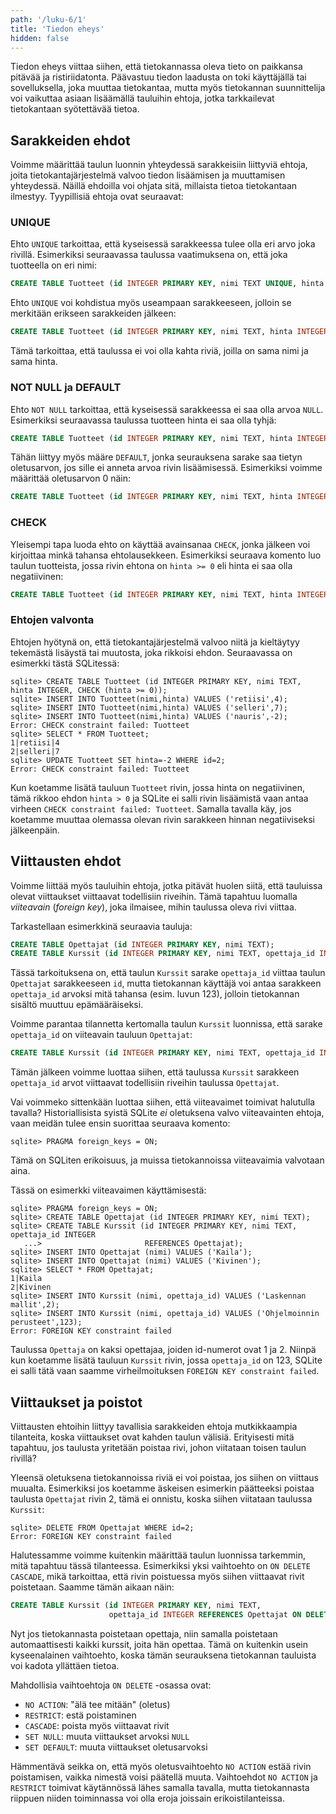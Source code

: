 ```yaml
---
path: '/luku-6/1'
title: 'Tiedon eheys'
hidden: false
---
```


Tiedon eheys viittaa siihen,
että tietokannassa oleva
tieto on paikkansa pitävää ja ristiriidatonta.
Päävastuu tiedon laadusta on toki käyttäjällä tai sovelluksella,
joka muuttaa tietokantaa,
mutta myös tietokannan suunnittelija voi vaikuttaa
asiaan lisäämällä tauluihin ehtoja,
jotka tarkkailevat tietokantaan syötettävää tietoa.

## Sarakkeiden ehdot

Voimme määrittää taulun luonnin yhteydessä
sarakkeisiin liittyviä ehtoja,
joita tietokantajärjestelmä valvoo tiedon lisäämisen ja muuttamisen
yhteydessä.
Näillä ehdoilla voi ohjata sitä, millaista tietoa tietokantaan ilmestyy.
Tyypillisiä ehtoja ovat seuraavat:

### UNIQUE

Ehto `UNIQUE` tarkoittaa, että kyseisessä sarakkeessa tulee olla
eri arvo joka rivillä.
Esimerkiksi seuraavassa taulussa vaatimuksena on,
että joka tuotteella on eri nimi:

```sql
CREATE TABLE Tuotteet (id INTEGER PRIMARY KEY, nimi TEXT UNIQUE, hinta INTEGER);
```

Ehto `UNIQUE` voi kohdistua myös useampaan sarakkeeseen,
jolloin se merkitään erikseen sarakkeiden jälkeen:

```sql
CREATE TABLE Tuotteet (id INTEGER PRIMARY KEY, nimi TEXT, hinta INTEGER, UNIQUE(nimi,hinta));
```

Tämä tarkoittaa, että taulussa ei voi olla kahta riviä,
joilla on sama nimi ja sama hinta.

### NOT NULL ja DEFAULT

Ehto `NOT NULL` tarkoittaa, että kyseisessä sarakkeessa ei saa
olla arvoa `NULL`.
Esimerkiksi seuraavassa taulussa tuotteen hinta ei saa olla tyhjä:

```sql
CREATE TABLE Tuotteet (id INTEGER PRIMARY KEY, nimi TEXT, hinta INTEGER NOT NULL);
```

Tähän liittyy myös määre `DEFAULT`,
jonka seurauksena sarake saa tietyn oletusarvon,
jos sille ei anneta arvoa rivin lisäämisessä.
Esimerkiksi voimme määrittää oletusarvon 0 näin:

```sql
CREATE TABLE Tuotteet (id INTEGER PRIMARY KEY, nimi TEXT, hinta INTEGER DEFAULT 0);
```

### CHECK

Yleisempi tapa luoda ehto on käyttää avainsanaa `CHECK`,
jonka jälkeen voi kirjoittaa minkä tahansa ehtolausekkeen.
Esimerkiksi seuraava komento luo taulun tuotteista,
jossa rivin ehtona on `hinta >= 0` eli hinta ei saa olla negatiivinen:

```sql
CREATE TABLE Tuotteet (id INTEGER PRIMARY KEY, nimi TEXT, hinta INTEGER, CHECK (hinta >= 0));
```

### Ehtojen valvonta

Ehtojen hyötynä on, että tietokantajärjestelmä valvoo niitä
ja kieltäytyy tekemästä lisäystä tai muutosta,
joka rikkoisi ehdon.
Seuraavassa on esimerkki tästä SQLitessä:

```x
sqlite> CREATE TABLE Tuotteet (id INTEGER PRIMARY KEY, nimi TEXT, hinta INTEGER, CHECK (hinta >= 0));
sqlite> INSERT INTO Tuotteet(nimi,hinta) VALUES ('retiisi',4);
sqlite> INSERT INTO Tuotteet(nimi,hinta) VALUES ('selleri',7);
sqlite> INSERT INTO Tuotteet(nimi,hinta) VALUES ('nauris',-2);
Error: CHECK constraint failed: Tuotteet
sqlite> SELECT * FROM Tuotteet;
1|retiisi|4
2|selleri|7
sqlite> UPDATE Tuotteet SET hinta=-2 WHERE id=2;
Error: CHECK constraint failed: Tuotteet
```

Kun koetamme lisätä tauluun `Tuotteet` rivin,
jossa hinta on negatiivinen,
tämä rikkoo ehdon `hinta > 0`
ja SQLite ei salli rivin lisäämistä vaan
antaa virheen `CHECK constraint failed: Tuotteet`.
Samalla tavalla käy, jos koetamme muuttaa olemassa olevan
rivin sarakkeen hinnan negatiiviseksi jälkeenpäin.

## Viittausten ehdot

Voimme liittää myös tauluihin ehtoja,
jotka pitävät huolen siitä, että tauluissa olevat
viittaukset viittaavat todellisiin riveihin.
Tämä tapahtuu luomalla _viiteavain_ (_foreign key_),
joka ilmaisee, mihin taulussa oleva rivi viittaa.

Tarkastellaan esimerkkinä seuraavia tauluja:

```sql
CREATE TABLE Opettajat (id INTEGER PRIMARY KEY, nimi TEXT);
CREATE TABLE Kurssit (id INTEGER PRIMARY KEY, nimi TEXT, opettaja_id INTEGER);
```

Tässä tarkoituksena on,
että taulun `Kurssit` sarake `opettaja_id` viittaa
taulun `Opettajat` sarakkeeseen `id`,
mutta tietokannan käyttäjä voi antaa sarakkeen `opettaja_id`
arvoksi mitä tahansa (esim. luvun 123),
jolloin tietokannan sisältö muuttuu epämääräiseksi.

Voimme parantaa tilannetta kertomalla taulun `Kurssit`
luonnissa, että sarake `opettaja_id` on viiteavain tauluun `Opettajat`:

```sql
CREATE TABLE Kurssit (id INTEGER PRIMARY KEY, nimi TEXT, opettaja_id INTEGER REFERENCES Opettajat);
```

Tämän jälkeen voimme luottaa siihen,
että taulussa `Kurssit` sarakkeen `opettaja_id` arvot
viittaavat todellisiin riveihin taulussa `Opettajat`.

<text-box variant='hint' name='Viiteavaimet SQLitessä'>

Vai voimmeko sittenkään luottaa siihen,
että viiteavaimet toimivat halutulla tavalla?
Historiallisista syistä SQLite _ei_
oletuksena valvo viiteavainten ehtoja,
vaan meidän tulee ensin suorittaa seuraava komento:

```x
sqlite> PRAGMA foreign_keys = ON;
```

Tämä on SQLiten erikoisuus, ja muissa tietokannoissa
viiteavaimia valvotaan aina.

</text-box>

Tässä on esimerkki viiteavaimen käyttämisestä:

```x
sqlite> PRAGMA foreign_keys = ON;
sqlite> CREATE TABLE Opettajat (id INTEGER PRIMARY KEY, nimi TEXT);
sqlite> CREATE TABLE Kurssit (id INTEGER PRIMARY KEY, nimi TEXT, opettaja_id INTEGER
   ...>                       REFERENCES Opettajat);
sqlite> INSERT INTO Opettajat (nimi) VALUES ('Kaila');
sqlite> INSERT INTO Opettajat (nimi) VALUES ('Kivinen');
sqlite> SELECT * FROM Opettajat;
1|Kaila
2|Kivinen
sqlite> INSERT INTO Kurssit (nimi, opettaja_id) VALUES ('Laskennan mallit',2);
sqlite> INSERT INTO Kurssit (nimi, opettaja_id) VALUES ('Ohjelmoinnin perusteet',123);
Error: FOREIGN KEY constraint failed   
```

Taulussa `Opettaja` on kaksi opettajaa,
joiden id-numerot ovat 1 ja 2.
Niinpä kun koetamme lisätä tauluun `Kurssit` rivin,
jossa `opettaja_id` on 123,
SQLite ei salli tätä vaan saamme virheilmoituksen
`FOREIGN KEY constraint failed`.

## Viittaukset ja poistot

Viittausten ehtoihin liittyy tavallisia sarakkeiden ehtoja
mutkikkaampia tilanteita, koska viittaukset ovat kahden taulun välisiä.
Erityisesti mitä tapahtuu, jos taulusta yritetään poistaa rivi,
johon viitataan toisen taulun rivillä?

Yleensä oletuksena tietokannoissa riviä ei voi poistaa,
jos siihen on viittaus muualta.
Esimerkiksi jos koetamme äskeisen esimerkin päätteeksi
poistaa taulusta `Opettajat` rivin 2, tämä ei onnistu,
koska siihen viitataan taulussa `Kurssit`:

```x
sqlite> DELETE FROM Opettajat WHERE id=2;
Error: FOREIGN KEY constraint failed
```

Halutessamme voimme kuitenkin määrittää taulun luonnissa
tarkemmin, 
mitä tapahtuu tässä tilanteessa.
Esimerkiksi yksi vaihtoehto on `ON DELETE CASCADE`,
mikä tarkoittaa,
että rivin poistuessa myös siihen viittaavat rivit poistetaan.
Saamme tämän aikaan näin:

```sql
CREATE TABLE Kurssit (id INTEGER PRIMARY KEY, nimi TEXT,
                      opettaja_id INTEGER REFERENCES Opettajat ON DELETE CASCADE);
```

Nyt jos tietokannasta poistetaan opettaja,
niin samalla poistetaan automaattisesti kaikki kurssit,
joita hän opettaa.
Tämä on kuitenkin usein kyseenalainen vaihtoehto,
koska tämän seurauksena tietokannan tauluista voi kadota yllättäen tietoa.

<text-box variant='hint' name='Poiston seuraukset'>

Mahdollisia vaihtoehtoja `ON DELETE` -osassa ovat:

* `NO ACTION`: "älä tee mitään" (oletus)
* `RESTRICT`: estä poistaminen
* `CASCADE`: poista myös viittaavat rivit
* `SET NULL`: muuta viittaukset arvoksi `NULL`
* `SET DEFAULT`: muuta viittaukset oletusarvoksi

Hämmentävä seikka on, että myös oletusvaihtoehto
`NO ACTION` estää rivin poistamisen, vaikka nimestä voisi päätellä muuta.
Vaihtoehdot `NO ACTION` ja `RESTRICT` toimivat käytännössä
lähes samalla tavalla, mutta tietokannasta riippuen
niiden toiminnassa voi olla eroja joissain erikoistilanteissa.

</text-box>

